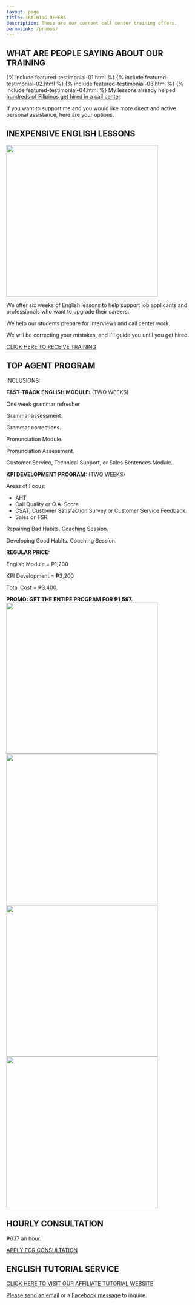 ```yaml
---
layout: page
title: TRAINING OFFERS
description: These are our current call center training offers. 
permalink: /promos/
---
```

## WHAT ARE PEOPLE SAYING ABOUT OUR TRAINING
{% include featured-testimonial-01.html %}
{% include featured-testimonial-02.html %}
{% include featured-testimonial-03.html %}
{% include featured-testimonial-04.html %}
My lessons already helped [hundreds of Filipinos get hired in a call center](https://callcentertrainingtips.com/testimonials).

If you want to support me and you would like more direct and active personal assistance, here are your options.

## INEXPENSIVE ENGLISH LESSONS

<img src="{{ site.url }}/assets/img/Affordable-English-Lessons.png" width="400">

We offer six weeks of English lessons to help support job applicants and professionals who want to upgrade their careers.

We help our students prepare for interviews and call center work.

We will be correcting your mistakes, and I'll guide you until you get hired. 

<a href="https://callcentertrainingtips.com/6WEL250/" class="button focus">CLICK HERE TO RECEIVE TRAINING</a>

## TOP AGENT PROGRAM

INCLUSIONS:

**FAST-TRACK ENGLISH MODULE:** (TWO WEEKS)

One week grammar refresher

Grammar assessment.

Grammar corrections.

Pronunciation Module.

Pronunciation Assessment.

Customer Service, Technical Support, or Sales Sentences Module.

**KPI DEVELOPMENT PROGRAM:** (TWO WEEKS)

Areas of Focus:

- AHT
- Call Quality or Q.A. Score
- CSAT, Customer Satisfaction Survey or Customer Service Feedback.
- Sales or TSR.

Repairing Bad Habits. Coaching Session.

Developing Good Habits. Coaching Session.


**REGULAR PRICE:**

English Module = ₱1,200

KPI Development = ₱3,200

Total Cost = ₱3,400.

**PROMO: GET THE ENTIRE PROGRAM FOR ₱1,597.**
<br>
<img src="{{ site.url }}/assets/img/VOC Champion.jpg" width="400"><br>
<img src="{{ site.url }}/assets/img/Me Sharing my Top Agent Award.png" width="400"><br>
<img src="{{ site.url }}/assets/img/Top Agent Sales.png" width="400"><br>
<img src="{{ site.url }}/assets/img/Top Agent Sales Board.png" width="400"><br>

## HOURLY CONSULTATION

₱637 an hour.

[APPLY FOR CONSULTATION](https://forms.gle/tnbBqJcKSyxGMK9K8)

## ENGLISH TUTORIAL SERVICE

[CLICK HERE TO VISIT OUR AFFILIATE TUTORIAL WEBSITE](https://philippinesprivateenglishtutors.com/)

[Please send an email](mailto:kevin@callcentertrainingtips.com) or a [Facebook message](https://www.facebook.com/callcentertrainingtips/) to inquire.
